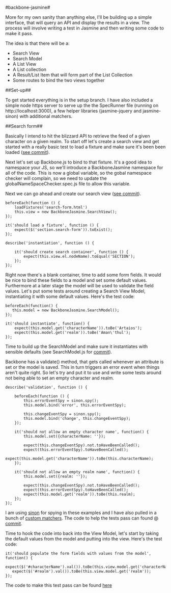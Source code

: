 #backbone-jasmine#

More for my own sanity than anything else, I'll be building up a simple interface, that will query an API
and display the results in a view. The process will involve writing a test in Jasmine and then writing some
code to make it pass.

The idea is that there will be a:

* Search View
* Search Model
* A List View
* A List collection
* A Result/List Item that will form part of the List Collection
* Some routes to bind the two views together

##Set-up##

To get started everything is in the setup branch. I have also included a simple node https server to serve
up the the SpecRunner file (running on http://localhost:3000), a few helper libraries (jasmine-jquery and jasmine-sinon) with additional matchers.

##Search form##

Basically I intend to hit the blizzard API to retrieve the feed of a given character on a given realm. To start
off let's create a search view and get started with a really basic test to load a fixture and make sure it's been
been loaded ([see commit](de9247810ec74ab647f61258f955843651f99800)).

Next let's set up Backbone.js to bind to that fixture. It's a good idea to namespace your JS, so we'll introduce a
BackboneJasmine namespace for all of the code. This is now a global variable, so the gobal namespace checker will
complain, so we need to update the globalNameSpaceChecker.spec.js file to allow this variable.

Next we can go ahead and create our search view ([see commit](dc4ad52fb76a78a75324ce2b5440ee5ba84724c1)).

    beforeEach(function () {
        loadFixtures('search-form.html')
        this.view = new BackboneJasmine.SearchView();
    });

    it('should load a fixture', function () {
        expect($('section.search-form')).toExist();
    });

    describe('instantiation', function () {

        it('should create search container', function () {
            expect(this.view.el.nodeName).toEqual('SECTION');
        });
    });

Right now there's a blank container, time to add some form fields. It would be nice to bind these fields to a
model and set some default values. Furthermore at a later stage the model will be used to validate the field values.
Let's put some tests around creating a Search View Model, instantiating it with some default values.  Here's the test
code:

    beforeEach(function() {
       this.model = new BackboneJasmine.SearchModel();
    });

    it('should instantiate', function() {
        expect(this.model.get('characterName')).toBe('Artaios');
        expect(this.model.get('realm')).toBe('Aman\'thul');
    });

Time to build up the SearchModel and make sure it instantiates with sensible defaults (see SearchModel.js for
[commit](8f65bebc21aadc613cff3e37d7a83e917fa4e1f0)).

Backbone has a validate() method, that gets called whenever an attribute is set or the model is saved. This
in turn triggers an error event when things aren't quite right. So let's try and put it to use and write
some tests around not being able to set an empty character and realm.

    describe('validation', function () {

        beforeEach(function () {
            this.errorEventSpy = sinon.spy();
            this.model.bind('error', this.errorEventSpy);

            this.changeEventSpy = sinon.spy();
            this.model.bind('change', this.changeEventSpy);
        });

        it('should not allow an empty character name', function() {
            this.model.set({characterName: ''});

            expect(this.changeEventSpy).not.toHaveBeenCalled();
            expect(this.errorEventSpy).toHaveBeenCalled();
            expect(this.model.get('characterName')).toBe(this.characterName);
        });

        it('should not allow an empty realm name', function() {
            this.model.set({realm: ''});

            expect(this.changeEventSpy).not.toHaveBeenCalled();
            expect(this.errorEventSpy).toHaveBeenCalled();
            expect(this.model.get('realm')).toBe(this.realm);
        });
    });

I am using [sinon](http://sinonjs.org/) for spying in these examples and I have also pulled in a bunch of
[custom matchers](https://github.com/froots/jasmine-sinon). The code to help the tests pass can found @
[commit](89e9e320c10f45c238dd574427840ca41ddb7f4e).

Time to hook the code into back into the View Model, let's start by taking the default values from the model and putting
 into the view. Here's the test code:

    it('should populate the form fields with values from the model', function() {
       expect($('#characterName').val()).toBe(this.view.model.get('characterName'));
       expect($('#realm').val()).toBe(this.view.model.get('realm'));
    });

The code to make this test pass can be found [here](eeebc6eb515eddb8e6f7aada4237819bfa2161c9)